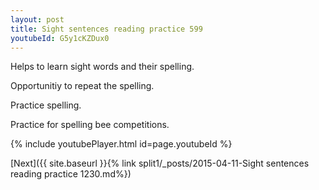 ```yaml
---
layout: post
title: Sight sentences reading practice 599
youtubeId: G5y1cKZDux0
---
```

 
 
Helps to learn sight words and their spelling.

Opportunitiy to repeat the spelling. 

Practice spelling. 
 
Practice for spelling bee competitions. 
 
{% include youtubePlayer.html id=page.youtubeId %}
 
 

[Next]({{ site.baseurl }}{% link  split1/_posts/2015-04-11-Sight sentences reading practice 1230.md%})
 
